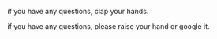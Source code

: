 if you have any questions, clap your hands.

if you have any questions, please raise your hand or google it.